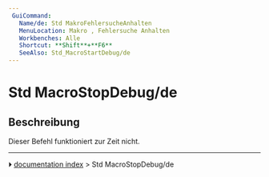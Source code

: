 ```yaml
---
 GuiCommand:
   Name/de: Std MakroFehlersucheAnhalten
   MenuLocation: Makro , Fehlersuche Anhalten
   Workbenches: Alle
   Shortcut: **Shift**+**F6**
   SeeAlso: Std_MacroStartDebug/de
---
```


# Std MacroStopDebug/de



## Beschreibung

Dieser Befehl funktioniert zur Zeit nicht.



---
⏵ [documentation index](../README.md) > Std MacroStopDebug/de
